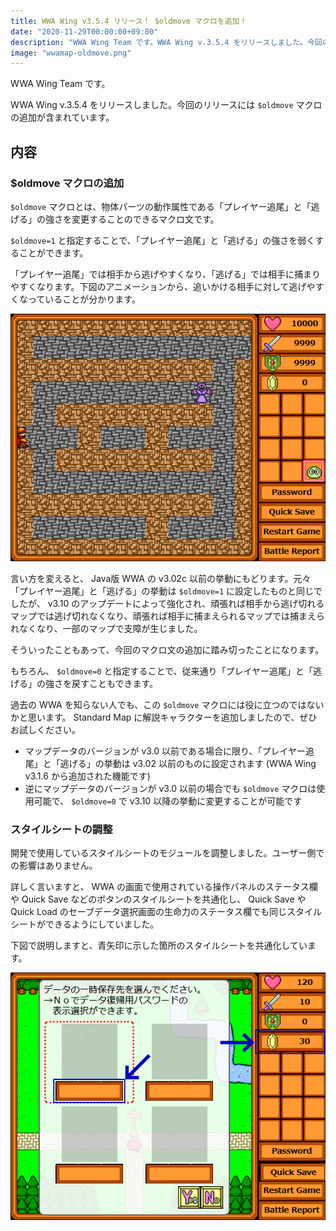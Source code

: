 ```yaml
---
title: WWA Wing v3.5.4 リリース！ $oldmove マクロを追加！
date: "2020-11-29T00:00:00+09:00"
description: "WWA Wing Team です。WWA Wing v.3.5.4 をリリースしました。今回のリリースには $oldmove マクロの追加が含まれています。"
image: "wwamap-oldmove.png"
---
```


WWA Wing Team です。

WWA Wing v.3.5.4 をリリースしました。今回のリリースには `$oldmove` マクロの追加が含まれています。

## 内容

### $oldmove マクロの追加
`$oldmove` マクロとは、物体パーツの動作属性である「プレイヤー追尾」と「逃げる」の強さを変更することのできるマクロ文です。

`$oldmove=1` と指定することで、「プレイヤー追尾」と「逃げる」の強さを弱くすることができます。

「プレイヤー追尾」では相手から逃げやすくなり、「逃げる」では相手に捕まりやすくなります。下図のアニメーションから、追いかける相手に対して逃げやすくなっていることが分かります。

![oldmove マクロを適用する前と後のプレイヤー追尾の挙動の変化](./oldmove-before_after.gif)

言い方を変えると、 Java版 WWA の v3.02c 以前の挙動にもどります。元々「プレイヤー追尾」と「逃げる」の挙動は `$oldmove=1` に設定したものと同じでしたが、 v3.10 のアップデートによって強化され、頑張れば相手から逃げ切れるマップでは逃げ切れなくなり、頑張れば相手に捕まえられるマップでは捕まえられなくなり、一部のマップで支障が生じました。

そういったこともあって、今回のマクロ文の追加に踏み切ったことになります。

もちろん、 `$oldmove=0` と指定することで、従来通り「プレイヤー追尾」と「逃げる」の強さを戻すこともできます。

過去の WWA を知らない人でも、この `$oldmove` マクロには役に立つのではないかと思います。 Standard Map に解説キャラクターを追加しましたので、ぜひお試しください。

- マップデータのバージョンが v3.0 以前である場合に限り、「プレイヤー追尾」と「逃げる」の挙動は v3.02 以前のものに設定されます (WWA Wing v3.1.6 から追加された機能です)
- 逆にマップデータのバージョンが v3.0 以前の場合でも `$oldmove` マクロは使用可能で、 `$oldmove=0` で v3.10 以降の挙動に変更することが可能です

### スタイルシートの調整
開発で使用しているスタイルシートのモジュールを調整しました。ユーザー側での影響はありません。

詳しく言いますと、 WWA の画面で使用されている操作パネルのステータス欄や Quick Save などのボタンのスタイルシートを共通化し、 Quick Save や Quick Load のセーブデータ選択画面の生命力のステータス欄でも同じスタイルシートができるようにしていました。

下図で説明しますと、青矢印に示した箇所のスタイルシートを共通化しています。

![共通化した部位をそれぞれ示した WWA の画面](./wwawing-common_wide_cell.png)
